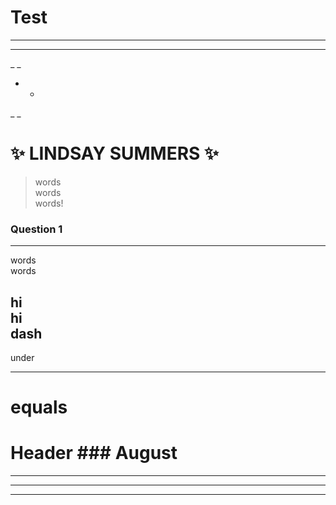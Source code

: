 # Test
**  **
__  __
_ _
*  *
_  _
# **:sparkles: LINDSAY SUMMERS :sparkles:** 
>words  
>words  
>words! 

### Question 1
**  **
words  
words  
  
hi  
hi  
  dash  
-----------------
under  
_______________________
equals
=======================

# Header ### August  
  
* * *
  
- - -
  
***
  
  
